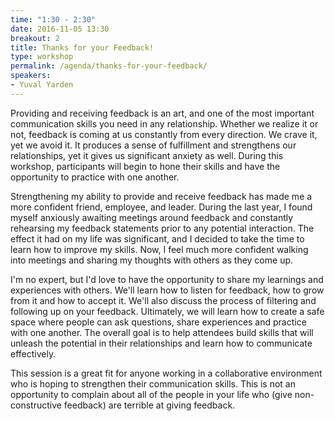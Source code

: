 ```yaml
---
time: "1:30 - 2:30"
date: 2016-11-05 13:30
breakout: 2
title: Thanks for your Feedback!
type: workshop
permalink: /agenda/thanks-for-your-feedback/
speakers:
- Yuval Yarden
---
```


Providing and receiving feedback is an art, and one of the most important communication skills you need in any relationship. Whether we realize it or not, feedback is coming at us constantly from every direction. We crave it, yet we avoid it. It produces a sense of fulfillment and strengthens our relationships, yet it gives us significant anxiety as well. During this workshop, participants will begin to hone their skills and have the opportunity to practice with one another.

Strengthening my ability to provide and receive feedback has made me a more confident friend, employee, and leader. During the last year, I found myself anxiously awaiting meetings around feedback and constantly rehearsing my feedback statements prior to any potential interaction. The effect it had on my life was significant, and I decided to take the time to learn how to improve my skills. Now, I feel much more confident walking into meetings and sharing my thoughts with others as they come up.

I'm no expert, but I'd love to have the opportunity to share my learnings and experiences with others. We'll learn how to listen for feedback, how to grow from it and how to accept it. We'll also discuss the process of filtering and following up on your feedback. Ultimately, we will learn how to create a safe space where people can ask questions, share experiences and practice with one another. The overall goal is to help attendees build skills that will unleash the potential in their relationships and learn how to communicate effectively.

This session is a great fit for anyone working in a collaborative environment who is hoping to strengthen their communication skills. This is not an opportunity to complain about all of the people in your life who (give non-constructive feedback) are terrible at giving feedback.